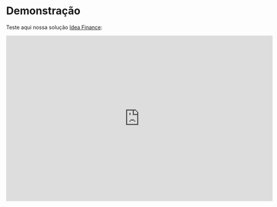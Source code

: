 # Demonstração

Teste aqui nossa solução [Idea Finance](./ficha_tecnica.md):

<iframe title="Fluxo Financeiro v3" width="720" height="448.2" src="https://app.powerbi.com/view?r=eyJrIjoiZWZmYThkMDUtNzFhYi00MGQzLTg0NjYtNWI5YzVmYmRhMDM2IiwidCI6Ijk0ODViZDU1LTkyYzAtNDIxMi05NmNhLTkxNDNiYjhhNzA0NSJ9" frameborder="0" allowFullScreen="true"></iframe>

